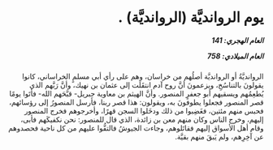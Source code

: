 <h1 dir="rtl">يوم الروانديَّة (الروانديَّة) .</h1>

<h5 dir="rtl">العام الهجري:  141

العام الميلادي: 758

</h5>

<p dir="rtl">الروانديَّةُ أو الروانديَّة أصلُهم من خراسان، وهم على رأي أبي مسلمٍ الخراساني، كانوا يقولونَ بالتناسُخِ، ويزعمونَ أنَّ روح آدم انتقَلَت إلى عثمان بن نهيك، وأنَّ رَبَّهم الذي يُطعِمُهم ويسقيهم أبو جعفرٍ المنصور. وأنَّ الهيثم بن معاوية جبريل- قبَّحَهم الله- فأتَوا يومًا قصر المنصور فجعلوا يطوفونَ به، ويقولون: هذا قصر ربنا، فأرسل المنصورُ إلى رؤسائهم، فحبس منهم مئتين، فغَضِبوا من ذلك ودخَلوا السجن قهرًا، وأخرجوهم فخرج المنصور إليهم، وخرج الناس وكان منهم معن بن زائدة، الذي قال للمنصور: نحن نكفيكَهم فأبى، وقام أهل الأسواق إليهم فقاتَلوهم، وجاءت الجيوشُ فالتفُّوا عليهم من كل ناحية فحصدوهم عن آخِرِهم، ولم يَبقَ منهم بقيَّة.</p></br>
